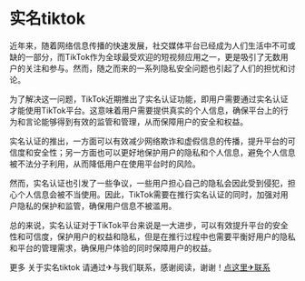 # 实名tiktok

近年来，随着网络信息传播的快速发展，社交媒体平台已经成为人们生活中不可或缺的一部分，而TikTok作为全球最受欢迎的短视频应用之一，更是吸引了无数用户的关注和参与。然而，随之而来的一系列隐私安全问题也引起了人们的担忧和讨论。

为了解决这一问题，TikTok近期推出了实名认证功能，即用户需要通过实名认证才能使用TikTok平台。这意味着用户需要提供真实的个人信息，确保平台上的行为和言论能够得到有效的监管和管理，从而保障用户的安全和权益。

实名认证的推出，一方面可以有效减少网络欺诈和虚假信息的传播，提升平台的可信度和安全性；另一方面也可以更好地保护用户的隐私和个人信息，避免个人信息被不法分子利用，从而降低用户在使用平台时的风险。

然而，实名认证也引发了一些争议，一些用户担心自己的隐私会因此受到侵犯，担心个人信息会被不当使用。因此，TikTok需要在推行实名认证的同时，加强对用户隐私的保护和监管，确保用户信息不被滥用。

总的来说，实名认证对于TikTok平台来说是一大进步，可以有效提升平台的安全性和可信度，保护用户的权益和隐私，但是在推行过程中也需要平衡好用户的隐私和平台的管理需求，确保用户体验的同时保障用户的权益。

更多 关于实名tiktok 请通过✈与我们联系，感谢阅读，谢谢！[点这里✈联系](https://add.k02.cc)